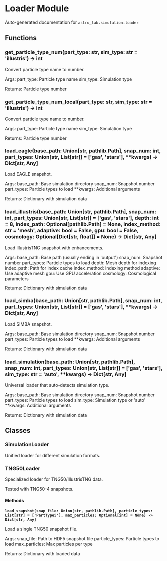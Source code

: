 # Loader Module

Auto-generated documentation for `astro_lab.simulation.loader`

## Functions

### get_particle_type_num(part_type: str, sim_type: str = 'illustris') -> int

Convert particle type name to number.

Args:
    part_type: Particle type name
    sim_type: Simulation type

Returns:
    Particle type number

### get_particle_type_num_local(part_type: str, sim_type: str = 'illustris') -> int

Convert particle type name to number.

Args:
    part_type: Particle type name
    sim_type: Simulation type

Returns:
    Particle type number

### load_eagle(base_path: Union[str, pathlib.Path], snap_num: int, part_types: Union[str, List[str]] = ['gas', 'stars'], **kwargs) -> Dict[str, Any]

Load EAGLE snapshot.

Args:
    base_path: Base simulation directory
    snap_num: Snapshot number
    part_types: Particle types to load
    **kwargs: Additional arguments

Returns:
    Dictionary with simulation data

### load_illustris(base_path: Union[str, pathlib.Path], snap_num: int, part_types: Union[str, List[str]] = ['gas', 'stars'], depth: int = 8, index_path: Optional[pathlib.Path] = None, index_method: str = 'mesh', adaptive: bool = False, gpu: bool = False, cosmology: Optional[Dict[str, float]] = None) -> Dict[str, Any]

Load IllustrisTNG snapshot with enhancements.

Args:
    base_path: Base path (usually ending in 'output')
    snap_num: Snapshot number
    part_types: Particle types to load
    depth: Mesh depth for indexing
    index_path: Path for index cache
    index_method: Indexing method
    adaptive: Use adaptive mesh
    gpu: Use GPU acceleration
    cosmology: Cosmological parameters

Returns:
    Dictionary with simulation data

### load_simba(base_path: Union[str, pathlib.Path], snap_num: int, part_types: Union[str, List[str]] = ['gas', 'stars'], **kwargs) -> Dict[str, Any]

Load SIMBA snapshot.

Args:
    base_path: Base simulation directory
    snap_num: Snapshot number
    part_types: Particle types to load
    **kwargs: Additional arguments

Returns:
    Dictionary with simulation data

### load_simulation(base_path: Union[str, pathlib.Path], snap_num: int, part_types: Union[str, List[str]] = ['gas', 'stars'], sim_type: str = 'auto', **kwargs) -> Dict[str, Any]

Universal loader that auto-detects simulation type.

Args:
    base_path: Base simulation directory
    snap_num: Snapshot number
    part_types: Particle types to load
    sim_type: Simulation type or 'auto'
    **kwargs: Additional arguments

Returns:
    Dictionary with simulation data

## Classes

### SimulationLoader

Unified loader for different simulation formats.

### TNG50Loader

Specialized loader for TNG50/IllustrisTNG data.

Tested with TNG50-4 snapshots.

#### Methods

**`load_snapshot(snap_file: Union[str, pathlib.Path], particle_types: List[str] = ['PartType5'], max_particles: Optional[int] = None) -> Dict[str, Any]`**

Load a single TNG50 snapshot file.

Args:
snap_file: Path to HDF5 snapshot file
particle_types: Particle types to load
max_particles: Max particles per type

Returns:
Dictionary with loaded data
